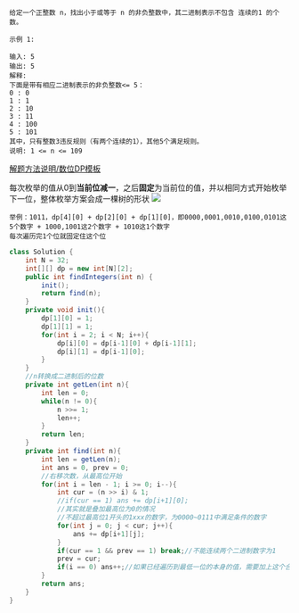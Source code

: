 ```
给定一个正整数 n，找出小于或等于 n 的非负整数中，其二进制表示不包含 连续的1 的个数。

示例 1:

输入: 5
输出: 5
解释: 
下面是带有相应二进制表示的非负整数<= 5：
0 : 0
1 : 1
2 : 10
3 : 11
4 : 100
5 : 101
其中，只有整数3违反规则（有两个连续的1），其他5个满足规则。
说明: 1 <= n <= 109

```

[解题方法说明/数位DP模板](https://leetcode-cn.com/problems/non-negative-integers-without-consecutive-ones/solution/shu-wei-dpmo-ban-ji-jie-fa-by-initness-let3/)

每次枚举的值从0到**当前位减一**，之后**固定**为当前位的值，并以相同方式开始枚举下一位，整体枚举方案会成一棵树的形状
![](https://pic.leetcode-cn.com/1631333881-EneSIY-%E5%BE%AE%E4%BF%A1%E5%9B%BE%E7%89%87_20210911121740.png)

```
举例：1011，dp[4][0] + dp[2][0] + dp[1][0]，即0000,0001,0010,0100,0101这5个数字 + 1000,1001这2个数字 + 1010这1个数字
每次遍历完1个位就固定住这个位
```
```java
class Solution {
    int N = 32;
    int[][] dp = new int[N][2];
    public int findIntegers(int n) {
        init();
        return find(n);
    }
    private void init(){
        dp[1][0] = 1;
        dp[1][1] = 1;
        for(int i = 2; i < N; i++){
            dp[i][0] = dp[i-1][0] + dp[i-1][1];
            dp[i][1] = dp[i-1][0];
        }
    }
    //n转换成二进制后的位数
    private int getLen(int n){
        int len = 0;
        while(n != 0){
            n >>= 1;
            len++;
        }
        return len;
    }
    private int find(int n){
        int len = getLen(n);
        int ans = 0, prev = 0;
        //右移次数，从最高位开始
        for(int i = len - 1; i >= 0; i--){
            int cur = (n >> i) & 1;
            //if(cur == 1) ans += dp[i+1][0];
            //其实就是叠加最高位为0的情况
            //不超过最高位1开头的1xxx的数字，为0000~0111中满足条件的数字
            for(int j = 0; j < cur; j++){
                ans += dp[i+1][j];
            }
            if(cur == 1 && prev == 1) break;//不能连续两个二进制数字为1
            prev = cur;
            if(i == 0) ans++;//如果已经遍历到最低一位的本身的值，需要加上这个合法数字（即数字本身，如求不超过1001的数字，最后会剩下数字本身），对应的是图中右下方的方案
        }
        return ans;
    }
}
```
